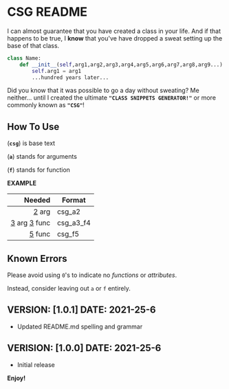 # CSG README

I can almost guarantee that you have created a class in your life. And if that happens to be true, I **know** that you've have dropped a sweat setting up the base of that class. 
```python
class Name:
    def __init__(self,arg1,arg2,arg3,arg4,arg5,arg6,arg7,arg8,arg9...):
        self.arg1 = arg1
        ...hundred years later...
```
Did you know that it was possible to go a day without sweating? Me neither... until I created the ultimate **`"CLASS SNIPPETS GENERATOR!"`** or more commonly known as **`"CSG"`**!
## How To Use

(**`csg`**) is base text 

(**`a`**) stands for arguments

(**`f`**) stands for function

**EXAMPLE**

| Needed |  Format |   
| ------:|---------------------------------------------------   
| <u>2</u> arg |  csg_a2 |
| <u>3</u> arg <u>3</u> func |  csg_a3_f4 |   
| <u>5</u> func |  csg_f5 |   
          
## Known Errors

Please avoid using `0`'s to indicate no *functions* or *attributes*. 

Instead, consider leaving out `a` or `f` entirely.       

## VERSION: [1.0.1] DATE: 2021-25-6
- Updated README.md spelling and grammar

## VERISION: [1.0.0] DATE: 2021-25-6
- Initial release

**Enjoy!** 

